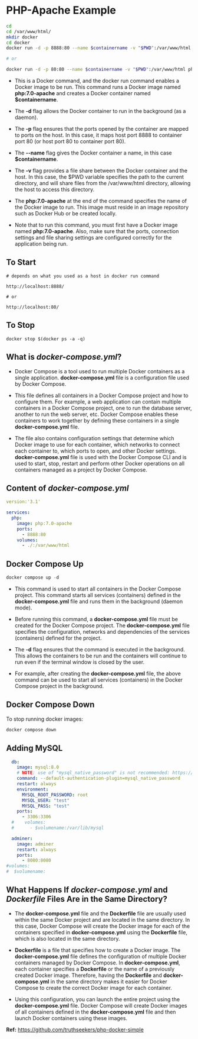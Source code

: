 # PHP-Apache Example

```bash
cd
cd /var/www/html/
mkdir docker
cd docker
docker run -d -p 8888:80 --name $containername -v "$PWD":/var/www/html php:7.0-apache

# or

docker run -d -p 80:80 --name $containername -v "$PWD":/var/www/html php:7.0-apache
```

- This is a Docker command, and the docker run command enables a Docker image to be run. This command runs a Docker image named **php:7.0-apache** and creates a Docker container named **$containername**.

- The **-d** flag allows the Docker container to run in the background (as a daemon).

- The **-p** flag ensures that the ports opened by the container are mapped to ports on the host. In this case, it maps host port 8888 to container port 80 (or host port 80 to container port 80).

- The **--name** flag gives the Docker container a name, in this case **$containername**.

- The **-v** flag provides a file share between the Docker container and the host. In this case, the $PWD variable specifies the path to the current directory, and will share files from the /var/www/html directory, allowing the host to access this directory.

- The **php:7.0-apache** at the end of the command specifies the name of the Docker image to run. This image must reside in an image repository such as Docker Hub or be created locally.

- Note that to run this command, you must first have a Docker image named **php:7.0-apache**. Also, make sure that the ports, connection settings and file sharing settings are configured correctly for the application being run.

## To Start

```
# depends on what you used as a host in docker run command

http://localhost:8888/

# or

http://localhost:80/
```

## To Stop

```
docker stop $(docker ps -a -q)
```

## What is _docker-compose.yml_?

- Docker Compose is a tool used to run multiple Docker containers as a single application. **docker-compose.yml** file is a configuration file used by Docker Compose.

- This file defines all containers in a Docker Compose project and how to configure them. For example, a web application can contain multiple containers in a Docker Compose project, one to run the database server, another to run the web server, etc. Docker Compose enables these containers to work together by defining these containers in a single **docker-compose.yml** file.

- The file also contains configuration settings that determine which Docker image to use for each container, which networks to connect each container to, which ports to open, and other Docker settings. **docker-compose.yml** file is used with the Docker Compose CLI and is used to start, stop, restart and perform other Docker operations on all containers managed as a project by Docker Compose.

## Content of _docker-compose.yml_

```YAML
version:'3.1'

services:
  php:
    image: php:7.0-apache
    ports:
      - 8888:80
    volumes:
      - ./:/var/www/html

```

## Docker Compose Up

```php
docker compose up -d
```

- This command is used to start all containers in the Docker Compose project. This command starts all services (containers) defined in the **docker-compose.yml** file and runs them in the background (daemon mode).

- Before running this command, a **docker-compose.yml** file must be created for the Docker Compose project. The **docker-compose.yml** file specifies the configuration, networks and dependencies of the services (containers) defined for the project.

- The **-d** flag ensures that the command is executed in the background. This allows the containers to be run and the containers will continue to run even if the terminal window is closed by the user.

- For example, after creating the **docker-compose.yml** file, the above command can be used to start all services (containers) in the Docker Compose project in the background.

## Docker Compose Down

To stop running docker images:

```php
docker compose down
```

## Adding MySQL

```YAML
  db:
    image: mysql:8.0
    # NOTE: use of "mysql_native_password" is not recommended: https://dev.mysql.com/doc/refman/8.0/en/upgrading-from-previous-series.html#upgrade-caching-sha2-password
    command: --default-authentication-plugin=mysql_native_password
    restart: always
    environment:
      MYSQL_ROOT_PASSWORD: root
      MYSQL_USER: "test"
      MYSQL_PASS: "test"
    ports:
      - 3306:3306
  #    volumes:
  #      - $volumename:/var/lib/mysql

  adminer:
    image: adminer
    restart: always
    ports:
      - 8080:8080
#volumes:
#  $volumename:
```

## What Happens If _docker-compose.yml_ and _Dockerfile_ Files Are in the Same Directory?

- The **docker-compose.yml** file and the **Dockerfile** file are usually used within the same Docker project and are located in the same directory. In this case, Docker Compose will create the Docker image for each of the containers specified in **docker-compose.yml** using the **Dockerfile** file, which is also located in the same directory.

- **Dockerfile** is a file that specifies how to create a Docker image. The **docker-compose.yml** file defines the configuration of multiple Docker containers managed by Docker Compose. In **docker-compose.yml**, each container specifies a **Dockerfile** or the name of a previously created Docker image. Therefore, having the **Dockerfile** and **docker-compose.yml** in the same directory makes it easier for Docker Compose to create the correct Docker image for each container.

- Using this configuration, you can launch the entire project using the **docker-compose.yml** file. Docker Compose will create Docker images of all containers defined in the **docker-compose.yml** file and then launch Docker containers using these images.

**Ref:** https://github.com/truthseekers/php-docker-simple
